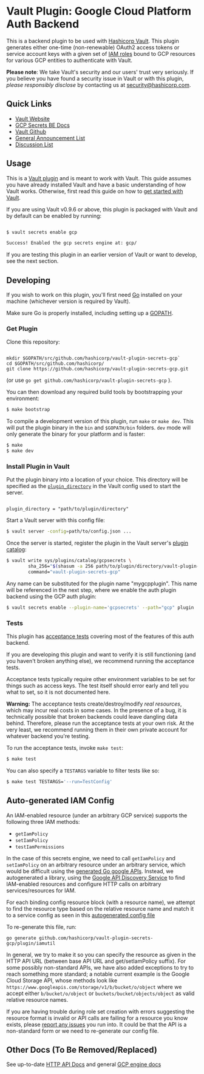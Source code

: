 # Vault Plugin: Google Cloud Platform Auth Backend

This is a backend plugin to be used with [Hashicorp Vault](https://www.github.com/hashicorp/vault).
This plugin generates either one-time (non-renewable) OAuth2 access tokens or 
service account keys with a given set of [IAM roles](https://cloud.google.com/iam/docs/understanding-roles)
bound to GCP resources for various GCP entities to authenticate with Vault. 

**Please note**: We take Vault's security and our users' trust very seriously. 
If you believe you have found a security issue in Vault or with this plugin, 
_please responsibly disclose_ by 
contacting us at [security@hashicorp.com](mailto:security@hashicorp.com).

## Quick Links
- [Vault Website](https://www.vaultproject.io)
- [GCP Secrets BE Docs](https://www.vaultproject.io/docs/secrets/gcp/index.html)
- [Vault Github](https://www.github.com/hashicorp/vault)
- [General Announcement List](https://groups.google.com/forum/#!forum/hashicorp-announce)
- [Discussion List](https://groups.google.com/forum/#!forum/vault-tool)


## Usage

This is a [Vault plugin](https://www.vaultproject.io/docs/internals/plugins.html)
and is meant to work with Vault. This guide assumes you have already installed Vault
and have a basic understanding of how Vault works. Otherwise, first read this guide on 
how to [get started with Vault](https://www.vaultproject.io/intro/getting-started/install.html).

If you are using Vault v0.9.6 or above, this plugin is packaged with Vault
and by default can be enabled by running:
 ```sh
 
 $ vault secrets enable gcp
 
 Success! Enabled the gcp secrets engine at: gcp/
 
 ```
 
 If you are testing this plugin in an earlier version of Vault or 
 want to develop, see the next section. 

## Developing

If you wish to work on this plugin, you'll first need [Go](https://www.golang.org) 
installed on your machine (whichever version is required by Vault).

Make sure Go is properly installed, including setting up a [GOPATH](https://golang.org/doc/code.html#GOPATH).

### Get Plugin 
Clone this repository: 

```

mkdir $GOPATH/src/github.com/hashicorp/vault-plugin-secrets-gcp`
cd $GOPATH/src/github.com/hashicorp/
git clone https://github.com/hashicorp/vault-plugin-secrets-gcp.git

```
(or use `go get github.com/hashicorp/vault-plugin-secrets-gcp` ).

You can then download any required build tools by bootstrapping your environment:

```sh
$ make bootstrap
```

To compile a development version of this plugin, run `make` or `make dev`.
This will put the plugin binary in the `bin` and `$GOPATH/bin` folders. `dev`
mode will only generate the binary for your platform and is faster:

```sh
$ make
$ make dev
```

### Install Plugin in Vault

Put the plugin binary into a location of your choice. This directory
will be specified as the [`plugin_directory`](https://www.vaultproject.io/docs/configuration/index.html#plugin_directory)
in the Vault config used to start the server.

```hcl

plugin_directory = "path/to/plugin/directory"

```

Start a Vault server with this config file:
```sh
$ vault server -config=path/to/config.json ...
```

Once the server is started, register the plugin in the Vault server's [plugin catalog](https://www.vaultproject.io/docs/internals/plugins.html#plugin-catalog):

```sh
$ vault write sys/plugins/catalog/gcpsecrets \
        sha_256="$(shasum -a 256 path/to/plugin/directory/vault-plugin-secrets-gcp | cut -d " " -f1)" \
        command="vault-plugin-secrets-gcp"
```

Any name can be substituted for the plugin name "mygcpplugin". This
name will be referenced in the next step, where we enable the auth
plugin backend using the GCP auth plugin:

```sh
$ vault secrets enable --plugin-name='gcpsecrets' --path="gcp" plugin

```

### Tests

This plugin has [acceptance tests](https://en.wikipedia.org/wiki/Acceptance_testing) 
covering most of the features of this auth backend.

If you are developing this plugin and want to verify it is still
functioning (and you haven't broken anything else), we recommend
running the acceptance tests.

Acceptance tests typically require other environment variables to be set for
things such as access keys. The test itself should error early and tell
you what to set, so it is not documented here.

**Warning:** The acceptance tests create/destroy/modify *real resources*,
which may incur real costs in some cases. In the presence of a bug,
it is technically possible that broken backends could leave dangling
data behind. Therefore, please run the acceptance tests at your own risk.
At the very least, we recommend running them in their own private
account for whatever backend you're testing.

To run the acceptance tests, invoke `make test`:

```sh
$ make test
```

You can also specify a `TESTARGS` variable to filter tests like so:

```sh
$ make test TESTARGS='--run=TestConfig'
```

## Auto-generated IAM Config 

An IAM-enabled resource (under an arbitrary GCP service) supports the following three IAM methods:

* `getIamPolicy`
* `setIamPolicy`
* `testIamPermissions`

In the case of this secrets engine, we need to call `getIamPolicy` and `setIamPolicy` on
an arbitrary resource under an arbitrary service, which would be difficult using
the [generated Go google APIs](https://github.com/google/google-api-go-client). Instead,
we autogenerated a library, using the [Google API Discovery Service](https://developers.google.com/discovery/)
to find IAM-enabled resources and configure HTTP calls on arbitrary services/resources for IAM.

For each binding config resource block (with a resource name), we attempt to find the resource type based on the 
relative resource name and match it to a service config as seen in this 
[autogenerated config file](https://github.com/hashicorp/vault-plugin-secrets-gcp/blob/master/plugin/iamutil/iam_resources_generated.go)

To re-generate this file, run: 

```
go generate github.com/hashicorp/vault-plugin-secrets-gcp/plugin/iamutil
```


In general, we try to make it so you can specify the resource as given in the HTTP API URL 
(between base API URL and get/setIamPolicy suffix). For some possibly non-standard APIs, we have also
 added exceptions to try to reach something more standard; a notable current example is the Google Cloud Storage API, 
 whose methods look like `https://www.googleapis.com/storage/v1/b/bucket/o/object` where we accept either 
 `b/bucket/o/object` or `buckets/bucket/objects/object` as valid relative resource names.

If you are having trouble during role set creation with errors suggesting the resource format is invalid or API calls
are failing for a resource you know exists, please [report any issues](https://github.com/hashicorp/vault-plugin-secrets-gcp/issues) 
you run into. It could be that the API is a non-standard form or we need to re-generate our config file.

## Other Docs (To Be Removed/Replaced)

See up-to-date [HTTP API Docs](https://github.com/emilymye/vault/blob/docs/website/source/api/secret/gcp/index.html.md)
and general [GCP engine docs](https://github.com/emilymye/vault/blob/docs/website/source/docs/secrets/gcp/index.html.md)
